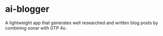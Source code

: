 # ai-blogger
A lightweight app that generates well researched and written blog posts by combining sonar with GTP 4o. 
